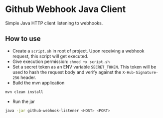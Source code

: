# Github Webhook Java Client

Simple Java HTTP client listening to webhooks.

## How to use

- Create a `script.sh` in root of project. Upon receiving a webhook request, this script will get executed.
- Give execution permission: `chmod +x script.sh`
- Set a secret token as an ENV variable `SECRET_TOKEN`. This token will be used to hash the request body and verify against the `X-Hub-Signature-256` header.
- Build the mvn application
```sh
mvn clean install
```
- Run the jar
```sh
java -jar github-webhook-listener <HOST> <PORT>
```